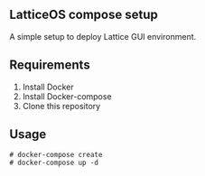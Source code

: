 LatticeOS compose setup
----

A simple setup to deploy Lattice GUI environment.

## Requirements

1. Install Docker
2. Install Docker-compose
3. Clone this repository

## Usage

```
# docker-compose create
# docker-compose up -d
```

